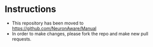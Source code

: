 # Instructions

- This repository has been moved to https://github.com/NeuronAware/Manual
- In order to make changes, please fork the repo and make new pull requests.
